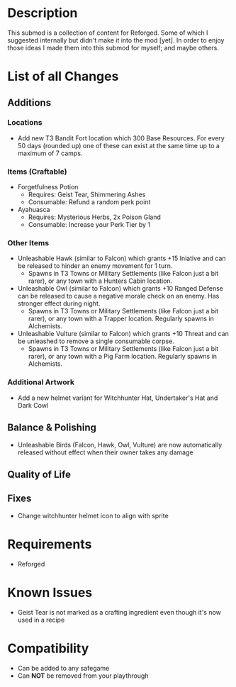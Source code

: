 # Description

This submod is a collection of content for Reforged. Some of which I suggested internally but didn't make it into the mod [yet].
In order to enjoy those ideas I made them into this submod for myself; and maybe others.

# List of all Changes

## Additions

### Locations

- Add new T3 Bandit Fort location which 300 Base Resources. For every 50 days (rounded up) one of these can exist at the same time up to a maximum of 7 camps.

### Items (Craftable)

- Forgetfulness Potion
  - Requires: Geist Tear, Shimmering Ashes
  - Consumable: Refund a random perk point
- Ayahuasca
  - Requires: Mysterious Herbs, 2x Poison Gland
  - Consumable: Increase your Perk Tier by 1

### Other Items

- Unleashable Hawk (similar to Falcon) which grants +15 Iniative and can be released to hinder an enemy movement for 1 turn.
  - Spawns in T3 Towns or Military Settlements (like Falcon just a bit rarer), or any town with a Hunters Cabin location.
- Unleashable Owl (similar to Falcon) which grants +10 Ranged Defense can be released to cause a negative morale check on an enemy. Has stronger effect during night.
  - Spawns in T3 Towns or Military Settlements (like Falcon just a bit rarer), or any town with a Trapper location. Regularly spawns in Alchemists.
- Unleashable Vulture (similar to Falcon) which grants +10 Threat and can be unleashed to remove a single consumable corpse.
  - Spawns in T3 Towns or Military Settlements (like Falcon just a bit rarer), or any town with a Pig Farm location. Regularly spawns in Alchemists.

### Additional Artwork

- Add a new helmet variant for Witchhunter Hat, Undertaker's Hat and Dark Cowl

## Balance & Polishing

- Unleashable Birds (Falcon, Hawk, Owl, Vulture) are now automatically released without effect when their owner takes any damage

## Quality of Life

## Fixes

- Change witchhunter helmet icon to align with sprite

# Requirements

- Reforged

# Known Issues

- Geist Tear is not marked as a crafting ingredient even though it's now used in a recipe

# Compatibility

- Can be added to any safegame
- Can **NOT** be removed from your playthrough

